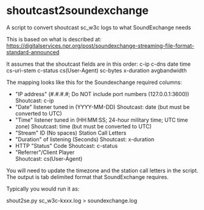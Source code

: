 # shoutcast2soundexchange
A script to convert shoutcast sc_w3c logs to what SoundExchange needs

This is based on what is described at:
https://digitalservices.npr.org/post/soundexchange-streaming-file-format-standard-announced

It assumes that the shoutcast fields are in this order:
c-ip c-dns date time cs-uri-stem c-status cs(User-Agent) sc-bytes x-duration avgbandwidth

The mapping looks like this for the Soundexchange required columns:
* "IP address" (#.#.#.#; Do NOT include port numbers (127.0.0.1:3600))
  Shoutcast: c-ip
* "Date" listener tuned in (YYYY-MM-DD)
  Shoutcast: date (but must be converted to UTC)
* "Time" listener tuned in (HH:MM:SS; 24-hour military time; UTC time zone)
  Shoutcast: time (but must be converted to UTC)
* "Stream" ID (No spaces)
  Station Call Letters
* "Duration" of listening (Seconds)
  Shoutcast: x-duration
* HTTP "Status" Code
  Shoutcast: c-status
* "Referrer"/Client Player  
  Shoutcast: cs(User-Agent)
  
You will need to update the timezone and the station call letters in the script.  The output is tab delimited format that SoundExchange requires.

Typically you would run it as:

shout2se.py sc_w3c-kxxx.log	> soundexchange.log

